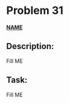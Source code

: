 # Problem 31

[**NAME**](https://projecteuler.net/problem=31)

## Description:
Fill ME

## Task:
Fill ME


